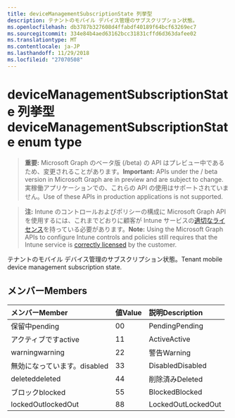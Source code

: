 ```yaml
---
title: deviceManagementSubscriptionState 列挙型
description: テナントのモバイル デバイス管理のサブスクリプション状態。
ms.openlocfilehash: db3787b327608d4ffabdf40189f64bcf63269ec7
ms.sourcegitcommit: 334e84b4aed63162bcc31831cffd6d363dafee02
ms.translationtype: MT
ms.contentlocale: ja-JP
ms.lasthandoff: 11/29/2018
ms.locfileid: "27070508"
---
```

# <a name="devicemanagementsubscriptionstate-enum-type"></a><span data-ttu-id="09523-103">deviceManagementSubscriptionState 列挙型</span><span class="sxs-lookup"><span data-stu-id="09523-103">deviceManagementSubscriptionState enum type</span></span>

> <span data-ttu-id="09523-104">**重要:** Microsoft Graph のベータ版 (/beta) の API はプレビュー中であるため、変更されることがあります。</span><span class="sxs-lookup"><span data-stu-id="09523-104">**Important:** APIs under the / beta version in Microsoft Graph are in preview and are subject to change.</span></span> <span data-ttu-id="09523-105">実稼働アプリケーションでの、これらの API の使用はサポートされていません。</span><span class="sxs-lookup"><span data-stu-id="09523-105">Use of these APIs in production applications is not supported.</span></span>

> <span data-ttu-id="09523-106">**注:** Intune のコントロールおよびポリシーの構成に Microsoft Graph API を使用するには、これまでどおりに顧客が Intune サービスの[適切なライセンス](https://go.microsoft.com/fwlink/?linkid=839381)を持っている必要があります。</span><span class="sxs-lookup"><span data-stu-id="09523-106">**Note:** Using the Microsoft Graph APIs to configure Intune controls and policies still requires that the Intune service is [correctly licensed](https://go.microsoft.com/fwlink/?linkid=839381) by the customer.</span></span>

<span data-ttu-id="09523-107">テナントのモバイル デバイス管理のサブスクリプション状態。</span><span class="sxs-lookup"><span data-stu-id="09523-107">Tenant mobile device management subscription state.</span></span>
## <a name="members"></a><span data-ttu-id="09523-108">メンバー</span><span class="sxs-lookup"><span data-stu-id="09523-108">Members</span></span>
|<span data-ttu-id="09523-109">メンバー</span><span class="sxs-lookup"><span data-stu-id="09523-109">Member</span></span>|<span data-ttu-id="09523-110">値</span><span class="sxs-lookup"><span data-stu-id="09523-110">Value</span></span>|<span data-ttu-id="09523-111">説明</span><span class="sxs-lookup"><span data-stu-id="09523-111">Description</span></span>|
|:---|:---|:---|
|<span data-ttu-id="09523-112">保留中</span><span class="sxs-lookup"><span data-stu-id="09523-112">pending</span></span>|<span data-ttu-id="09523-113">0</span><span class="sxs-lookup"><span data-stu-id="09523-113">0</span></span>|<span data-ttu-id="09523-114">Pending</span><span class="sxs-lookup"><span data-stu-id="09523-114">Pending</span></span>|
|<span data-ttu-id="09523-115">アクティブです</span><span class="sxs-lookup"><span data-stu-id="09523-115">active</span></span>|<span data-ttu-id="09523-116">1</span><span class="sxs-lookup"><span data-stu-id="09523-116">1</span></span>|<span data-ttu-id="09523-117">Active</span><span class="sxs-lookup"><span data-stu-id="09523-117">Active</span></span>|
|<span data-ttu-id="09523-118">warning</span><span class="sxs-lookup"><span data-stu-id="09523-118">warning</span></span>|<span data-ttu-id="09523-119">2</span><span class="sxs-lookup"><span data-stu-id="09523-119">2</span></span>|<span data-ttu-id="09523-120">警告</span><span class="sxs-lookup"><span data-stu-id="09523-120">Warning</span></span>|
|<span data-ttu-id="09523-121">無効になっています。</span><span class="sxs-lookup"><span data-stu-id="09523-121">disabled</span></span>|<span data-ttu-id="09523-122">3</span><span class="sxs-lookup"><span data-stu-id="09523-122">3</span></span>|<span data-ttu-id="09523-123">Disabled</span><span class="sxs-lookup"><span data-stu-id="09523-123">Disabled</span></span>|
|<span data-ttu-id="09523-124">deleted</span><span class="sxs-lookup"><span data-stu-id="09523-124">deleted</span></span>|<span data-ttu-id="09523-125">4</span><span class="sxs-lookup"><span data-stu-id="09523-125">4</span></span>|<span data-ttu-id="09523-126">削除済み</span><span class="sxs-lookup"><span data-stu-id="09523-126">Deleted</span></span>|
|<span data-ttu-id="09523-127">ブロック</span><span class="sxs-lookup"><span data-stu-id="09523-127">blocked</span></span>|<span data-ttu-id="09523-128">5</span><span class="sxs-lookup"><span data-stu-id="09523-128">5</span></span>|<span data-ttu-id="09523-129">Blocked</span><span class="sxs-lookup"><span data-stu-id="09523-129">Blocked</span></span>|
|<span data-ttu-id="09523-130">lockedOut</span><span class="sxs-lookup"><span data-stu-id="09523-130">lockedOut</span></span>|<span data-ttu-id="09523-131">8</span><span class="sxs-lookup"><span data-stu-id="09523-131">8</span></span>|<span data-ttu-id="09523-132">LockedOut</span><span class="sxs-lookup"><span data-stu-id="09523-132">LockedOut</span></span>|





